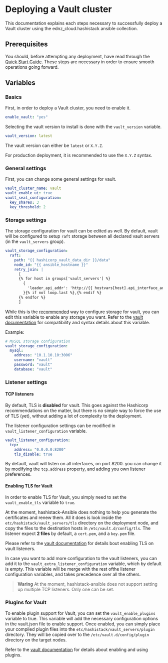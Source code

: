 # Deploying a Vault cluster

This documentation explains each steps necessary to successfully deploy a Vault cluster using the ednz_cloud.hashistack ansible collection.

## Prerequisites

You should, before attempting any deployment, have read through the [Quick Start Guide](./quick_start.md). These steps are necessary in order to ensure smooth operations going forward.

## Variables

### Basics

First, in order to deploy a Vault cluster, you need to enable it.

```yaml
enable_vault: "yes"
```

Selecting the vault version to install is done with the `vault_version` variable.

```yaml
vault_version: latest
```

The vault version can either be `latest` or `X.Y.Z`.

For production deployment, it is recommended to use the `X.Y.Z` syntax.

### General settings

First, you can change some general settings for vault.

```yaml
vault_cluster_name: vault
vault_enable_ui: true
vault_seal_configuration:
  key_shares: 3
  key_threshold: 2
```

### Storage settings

The storage configuration for vault can be edited as well. By default, vault will be configured to setup `raft` storage between all declared vault servers (in the `vault_servers` group).

```yaml
vault_storage_configuration:
  raft:
    path: "{{ hashicorp_vault_data_dir }}/data"
    node_id: "{{ ansible_hostname }}"
    retry_join: |
      [
      {% for host in groups['vault_servers'] %}
        {
          'leader_api_addr': 'http://{{ hostvars[host].api_interface_address }}:8200'
        }{% if not loop.last %},{% endif %}
      {% endfor %}
      ]
```

While this is the [recommended](https://developer.hashicorp.com/vault/docs/configuration/storage#integrated-storage-vs-external-storage) way to configure storage for vault, you can edit this variable to enable any storage you want. Refer to the [vault documentation](https://developer.hashicorp.com/vault/docs/configuration/storage) for compatibility and syntax details about this variable.

Example:

```yaml
# MySQL storage configuration
vault_storage_configuration:
  mysql:
    address: "10.1.10.10:3006"
    username: "vault"
    password: "vault"
    database: "vault"
```

### Listener settings

#### TCP listeners

By default, TLS is **disabled** for vault. This goes against the Hashicorp recommendations on the matter, but there is no simple way to force the use of TLS (yet), without adding a lot of complexity to the deployment.

The listener configuration settings can be modified in `vault_listener_configuration` variable.

```yaml
vault_listener_configuration:
  tcp:
    address: "0.0.0.0:8200"
    tls_disable: true
```
By default, vault will listen on all interfaces, on port 8200. you can change it by modifying the `tcp.address` property, and adding you own listener preferences.

#### Enabling TLS for Vault

In order to enable TLS for Vault, you simply need to set the `vault_enable_tls` variable to `true`.

At the moment, hashistack-Ansible does nothing to help you generate the certificates and renew them. All it does is look inside the `etc/hashistack/vault_servers/tls` directory on the deployment node, and copy the files to the destination hosts in `/etc/vault.d/config/tls`. The listener expect **2 files** by default, a `cert.pem`, and a `key.pem` file.

Please refer to the [vault documentation](https://developer.hashicorp.com/vault/docs/configuration/listener/tcp) for details bout enabling TLS on vault listeners.

In case you want to add more configuration to the vault listeners, you can add it to the `vault_extra_listener_configuration` variable, which by default is empty. This variable will be merge with the rest ofthe listener configuration variables, and takes precedence over all the others.

> **Waring**
> At the moment, hashistack-ansible does not support setting up multiple TCP listeners. Only one can be set.

### Plugins for Vault

To enable plugin support for Vault, you can set the `vault_enable_plugins` variable to true. This variable will add the necessary configuration options in the vault.json file to enable support. Once enabled, you can simply place your compiled plugin files into the `etc/hashistack/vault_servers/plugin` directory. They will be copied over to the `/etc/vault.d/config/plugin` directory on the target nodes.

Refer to the [vault documentation](https://developer.hashicorp.com/vault/docs/plugins/plugin-management) for details about enabling and using plugins.
